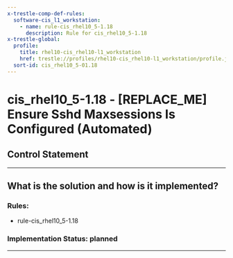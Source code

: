 ```yaml
---
x-trestle-comp-def-rules:
  software-cis_l1_workstation:
    - name: rule-cis_rhel10_5-1.18
      description: Rule for cis_rhel10_5-1.18
x-trestle-global:
  profile:
    title: rhel10-cis_rhel10-l1_workstation
    href: trestle://profiles/rhel10-cis_rhel10-l1_workstation/profile.json
  sort-id: cis_rhel10_5-01.18
---
```


# cis_rhel10_5-1.18 - \[REPLACE_ME\] Ensure Sshd Maxsessions Is Configured (Automated)

## Control Statement

______________________________________________________________________

## What is the solution and how is it implemented?

<!-- For implementation status enter one of: implemented, partial, planned, alternative, not-applicable -->

<!-- Note that the list of rules under ### Rules: is read-only and changes will not be captured after assembly to JSON -->

<!-- Add control implementation description here for control: cis_rhel10_5-1.18 -->

### Rules:

  - rule-cis_rhel10_5-1.18

### Implementation Status: planned

______________________________________________________________________
